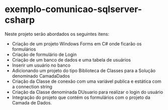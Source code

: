 # exemplo-comunicao-sqlserver-csharp

Neste projeto serão abordados os seguintes itens:

- Criação de um projeto Windows Forms em C# onde ficarão os formulários
- Criação de formulário de Login
- Criação de um banco de dados e uma tabela de usuários
- Inserir um usuário no banco
- Adicionando um projeto do tipo Biblioteca de Classes para a Solução denominado CamadaDados
- Criação da Classe de conexão com uma variável publica e estática com a connection string
- Criação da Classe denominada DUsuario para realizar o login do usuário
- Integração do projeto que contém os formulários com o projeto da Camada de Dados.
